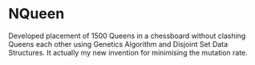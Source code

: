 # NQueen
Developed placement of 1500 Queens in a chessboard without clashing Queens each other using Genetics Algorithm and Disjoint Set Data Structures. It actually my new invention for minimising the mutation rate. 
